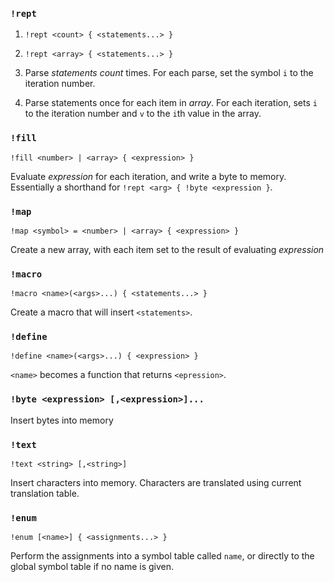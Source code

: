 
### `!rept`

1. `!rept <count> { <statements...> }`
2. `!rept <array> { <statements...> }`


1. Parse _statements_ _count_ times. For each parse, set the symbol `i` to
   the iteration number.

2. Parse statements once for each item in _array_. For each iteration, sets `i`
   to the iteration number and `v` to the `i`th  value in the array.

### `!fill`

`!fill <number> | <array> { <expression> }`

Evaluate _expression_ for each iteration, and write a byte to memory. Essentially
a shorthand for `!rept <arg> { !byte <expression }`.

### `!map`

`!map <symbol> = <number> | <array> { <expression> }`

Create a new array, with each item set to the result of evaluating _expression_



### `!macro`

`!macro <name>(<args>...) { <statements...> }` 

Create a macro that will insert `<statements>`.

###  `!define`

`!define <name>(<args>...) { <expression> }` 

`<name>` becomes a function that returns `<epression>`.

### `!byte <expression> [,<expression>]...`

Insert bytes into memory

### `!text`

`!text <string> [,<string>]`

Insert characters into memory. Characters are translated using
current translation table.

### `!enum`

`!enum [<name>] { <assignments...> }`

Perform the assignments into a symbol table called `name`, or
directly to the global symbol table if no name is given.